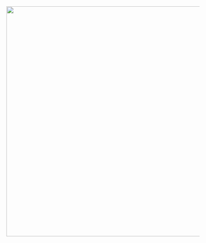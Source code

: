 <img src='https://pictime-groupe.com/wp-content/uploads/2021/09/Architecture-1024x1024-min.gif' width="800" height="600">
